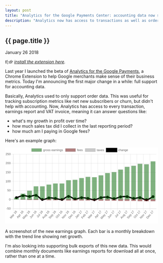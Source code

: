 ```yaml
---
layout: post
title: "Analytics for the Google Payments Center: accounting data now supported"
description: "Analytics now has access to transactions as well as orders."
---
```


{{ page.title }}
----------------

<p class="meta">January 26 2018</p>

*tl;dr [install the extension here](https://analytics.simon.codes).*

Last year I launched the beta of [Analytics for the Google Payments](https://analytics.simon.codes),
a Chrome Extension to help Google merchants make sense of their business metrics.
Today I'm announcing the first major change in a while: full support for accounting data.

Basically, Analytics used to only support order data.
This was useful for tracking subscription metrics like net new subscribers or churn, but didn't help with accounting.
Now, Analytics has access to every transaction, earnings report and VAT invoice, meaning it can answer questions like:

* what's my growth in profit over time?
* how much sales tax did I collect in the last reporting period?
* how much am I paying in Google fees?

Here's an example graph:

<div class="figure">
<p><img src="/images/gpc_earnings.png" alt="the new earnings graph"></p>
<p>A screenshot of the new earnings graph. Each bar is a monthly breakdown with the trend line showing net growth.</p>
</div>

I'm also looking into supporting bulk exports of this new data.
This would combine monthly documents like earnings reports for download all at once, rather than one at a time.
